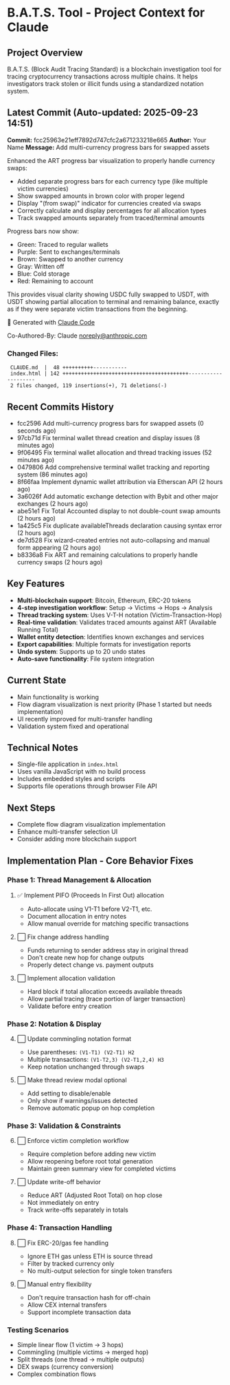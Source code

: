 # B.A.T.S. Tool - Project Context for Claude

## Project Overview
B.A.T.S. (Block Audit Tracing Standard) is a blockchain investigation tool for tracing cryptocurrency transactions across multiple chains. It helps investigators track stolen or illicit funds using a standardized notation system.

## Latest Commit (Auto-updated: 2025-09-23 14:51)

**Commit:** fcc25963e21eff7892d747cfc2a671233218e665
**Author:** Your Name
**Message:** Add multi-currency progress bars for swapped assets

Enhanced the ART progress bar visualization to properly handle currency swaps:
- Added separate progress bars for each currency type (like multiple victim currencies)
- Show swapped amounts in brown color with proper legend
- Display "(from swap)" indicator for currencies created via swaps
- Correctly calculate and display percentages for all allocation types
- Track swapped amounts separately from traced/terminal amounts

Progress bars now show:
- Green: Traced to regular wallets
- Purple: Sent to exchanges/terminals
- Brown: Swapped to another currency
- Gray: Written off
- Blue: Cold storage
- Red: Remaining to account

This provides visual clarity showing USDC fully swapped to USDT, with USDT
showing partial allocation to terminal and remaining balance, exactly as if
they were separate victim transactions from the beginning.

🤖 Generated with [Claude Code](https://claude.ai/code)

Co-Authored-By: Claude <noreply@anthropic.com>

### Changed Files:
```
 CLAUDE.md  |  48 ++++++++++-----------
 index.html | 142 +++++++++++++++++++++++++++++++++++++++++--------------------
 2 files changed, 119 insertions(+), 71 deletions(-)
```

## Recent Commits History

- fcc2596 Add multi-currency progress bars for swapped assets (0 seconds ago)
- 97cb71d Fix terminal wallet thread creation and display issues (8 minutes ago)
- 9f06495 Fix terminal wallet allocation and thread tracking issues (52 minutes ago)
- 0479806 Add comprehensive terminal wallet tracking and reporting system (86 minutes ago)
- 8f66faa Implement dynamic wallet attribution via Etherscan API (2 hours ago)
- 3a6026f Add automatic exchange detection with Bybit and other major exchanges (2 hours ago)
- abe51e1 Fix Total Accounted display to not double-count swap amounts (2 hours ago)
- 1a425c5 Fix duplicate availableThreads declaration causing syntax error (2 hours ago)
- de7d528 Fix wizard-created entries not auto-collapsing and manual form appearing (2 hours ago)
- b8336a8 Fix ART and remaining calculations to properly handle currency swaps (2 hours ago)

## Key Features
- **Multi-blockchain support**: Bitcoin, Ethereum, ERC-20 tokens
- **4-step investigation workflow**: Setup → Victims → Hops → Analysis
- **Thread tracking system**: Uses V-T-H notation (Victim-Transaction-Hop)
- **Real-time validation**: Validates traced amounts against ART (Available Running Total)
- **Wallet entity detection**: Identifies known exchanges and services
- **Export capabilities**: Multiple formats for investigation reports
- **Undo system**: Supports up to 20 undo states
- **Auto-save functionality**: File system integration

## Current State
- Main functionality is working
- Flow diagram visualization is next priority (Phase 1 started but needs implementation)
- UI recently improved for multi-transfer handling
- Validation system fixed and operational

## Technical Notes
- Single-file application in `index.html`
- Uses vanilla JavaScript with no build process
- Includes embedded styles and scripts
- Supports file operations through browser File API

## Next Steps
- Complete flow diagram visualization implementation
- Enhance multi-transfer selection UI
- Consider adding more blockchain support

## Implementation Plan - Core Behavior Fixes

### Phase 1: Thread Management & Allocation
1. ✅ Implement PIFO (Proceeds In First Out) allocation
   - Auto-allocate using V1-T1 before V2-T1, etc.
   - Document allocation in entry notes
   - Allow manual override for matching specific transactions

2. ⬜ Fix change address handling
   - Funds returning to sender address stay in original thread
   - Don't create new hop for change outputs
   - Properly detect change vs. payment outputs

3. ⬜ Implement allocation validation
   - Hard block if total allocation exceeds available threads
   - Allow partial tracing (trace portion of larger transaction)
   - Validate before entry creation

### Phase 2: Notation & Display
4. ⬜ Update commingling notation format
   - Use parentheses: `(V1-T1) (V2-T1) H2`
   - Multiple transactions: `(V1-T2,3) (V2-T1,2,4) H3`
   - Keep notation unchanged through swaps

5. ⬜ Make thread review modal optional
   - Add setting to disable/enable
   - Only show if warnings/issues detected
   - Remove automatic popup on hop completion

### Phase 3: Validation & Constraints
6. ⬜ Enforce victim completion workflow
   - Require completion before adding new victim
   - Allow reopening before root total generation
   - Maintain green summary view for completed victims

7. ⬜ Update write-off behavior
   - Reduce ART (Adjusted Root Total) on hop close
   - Not immediately on entry
   - Track write-offs separately in totals

### Phase 4: Transaction Handling
8. ⬜ Fix ERC-20/gas fee handling
   - Ignore ETH gas unless ETH is source thread
   - Filter by tracked currency only
   - No multi-output selection for single token transfers

9. ⬜ Manual entry flexibility
   - Don't require transaction hash for off-chain
   - Allow CEX internal transfers
   - Support incomplete transaction data

### Testing Scenarios
- Simple linear flow (1 victim → 3 hops)
- Commingling (multiple victims → merged hop)
- Split threads (one thread → multiple outputs)
- DEX swaps (currency conversion)
- Complex combination flows
